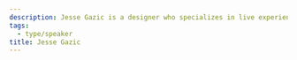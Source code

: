 ```yaml
---
description: Jesse Gazic is a designer who specializes in live experiences, escape rooms, and immersive theatre.
tags:
  - type/speaker
title: Jesse Gazic
---
```

